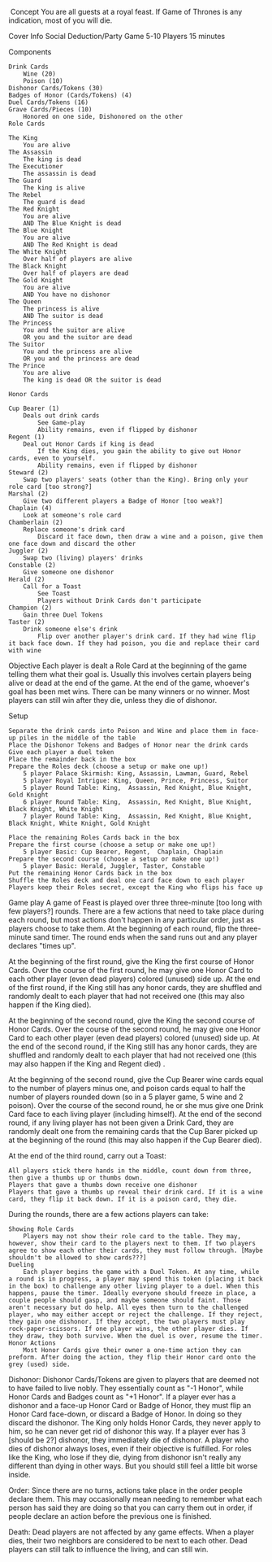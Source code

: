 ​
Concept
You are all guests at a royal feast. If Game of Thrones is any indication, most of you will die.


Cover Info
Social Deduction/Party Game
5-10 Players
15 minutes


Components

    Drink Cards
        Wine (20)
        Poison (10)
    Dishonor Cards/Tokens (30)
    Badges of Honor (Cards/Tokens) (4)
    Duel Cards/Tokens (16)
    Grave Cards/Pieces (10)
        Honored on one side, Dishonored on the other 
    Role Cards

    The King
        You are alive
    The Assassin
        The king is dead
    The Executioner
        The assassin is dead
    The Guard
        The king is alive
    The Rebel
        The guard is dead
    The Red Knight
        You are alive
        AND The Blue Knight is dead
    The Blue Knight
        You are alive
        AND The Red Knight is dead
    The White Knight
        Over half of players are alive
    The Black Knight
        Over half of players are dead
    The Gold Knight
        You are alive
        AND You have no dishonor
    The Queen
        The princess is alive
        AND The suitor is dead
    The Princess
        You and the suitor are alive
        OR you and the suitor are dead
    The Suitor
        You and the princess are alive
        OR you and the princess are dead
    The Prince
        You are alive
        The king is dead OR the suitor is dead

    Honor Cards

    Cup Bearer (1)
        Deals out drink cards
            See Game-play
            Ability remains, even if flipped by dishonor
    Regent (1)
        Deal out Honor Cards if king is dead
            If the King dies, you gain the ability to give out Honor cards, even to yourself.
            Ability remains, even if flipped by dishonor
    Steward (2)
        Swap two players' seats (other than the King). Bring only your role card [too strong?] 
    Marshal (2)
        Give two different players a Badge of Honor [too weak?]
    Chaplain (4)
        Look at someone's role card
    Chamberlain (2)
        Replace someone's drink card
            Discard it face down, then draw a wine and a poison, give them one face down and discard the other
    Juggler (2)
        Swap two (living) players' drinks
    Constable (2)
        Give someone one dishonor
    Herald (2)
        Call for a Toast
            See Toast
            Players without Drink Cards don't participate
    Champion (2)
        Gain three Duel Tokens
    Taster (2)
        Drink someone else's drink
            Flip over another player's drink card. If they had wine flip it back face down. If they had poison, you die and replace their card with wine



Objective
Each player is dealt a Role Card at the beginning of the game telling them what their goal is. Usually this involves certain players being alive or dead at the end of the game. At the end of the game, whoever's goal has been met wins. There can be many winners or no winner. Most players can still win after they die, unless they die of dishonor.

Setup

    Separate the drink cards into Poison and Wine and place them in face-up piles in the middle of the table
    Place the Dishonor Tokens and Badges of Honor near the drink cards
    Give each player a duel token
    Place the remainder back in the box
    Prepare the Roles deck (choose a setup or make one up!)
        5 player Palace Skirmish: King, Assassin, Lawman, Guard, Rebel
        5 player Royal Intrigue: King, Queen, Prince, Princess, Suitor
        5 player Round Table: King,  Assassin, Red Knight, Blue Knight, Gold Knight
        6 player Round Table: King,  Assassin, Red Knight, Blue Knight, Black Knight, White Knight
        7 player Round Table: King,  Assassin, Red Knight, Blue Knight, Black Knight, White Knight, Gold Knight

    Place the remaining Roles Cards back in the box
    Prepare the first course (choose a setup or make one up!)
        5 player Basic: Cup Bearer, Regent,  Chaplain, Chaplain
    Prepare the second course (choose a setup or make one up!)
        5 player Basic: Herald, Juggler, Taster, Constable
    Put the remaining Honor Cards back in the box
    Shuffle the Roles deck and deal one card face down to each player
    Players keep their Roles secret, except the King who flips his face up

Game play
A game of Feast is played over three three-minute [too long with few players?] rounds. There are a few actions that need to take place during each round, but most actions don't happen in any particular order, just as players choose to take them. At the beginning of each round, flip the three-minute sand timer. The round ends when the sand runs out and any player declares "times up".

At the beginning of the first round, give the King the first course of Honor Cards. Over the course of the first round, he may give one Honor Card to each other player (even dead players) colored (unused) side up. At the end of the first round, if the King still has any honor cards, they are shuffled and randomly dealt to each player that had not received one (this may also happen if the King died).

At the beginning of the second round, give the King the second course of Honor Cards. Over the course of the second round, he may give one Honor Card to each other player (even dead players) colored (unused) side up. At the end of the second round, if the King still has any honor cards, they are shuffled and randomly dealt to each player that had not received one (this may also happen if the King and Regent died) .

At the beginning of the second round, give the Cup Bearer wine cards equal to the number of players minus one, and poison cards equal to half the number of players rounded down (so in a 5 player game, 5 wine and 2 poison). Over the course of the second round, he or she mus give one Drink Card face to each living player (including himself). At the end of the second round, if any living player has not been given a Drink Card, they are randomly dealt one from the remaining cards that the Cup Barer picked up at the beginning of the round (this may also happen if the Cup Bearer died).

At the end of the third round, carry out a Toast:

    All players stick there hands in the middle, count down from three, then give a thumbs up or thumbs down.
    Players that gave a thumbs down receive one dishonor
    Players that gave a thumbs up reveal their drink card. If it is a wine card, they flip it back down. If it is a poison card, they die.

During the rounds, there are a few actions players can take:

    Showing Role Cards
        Players may not show their role card to the table. They may, however, show their card to the players next to them. If two players agree to show each other their cards, they must follow through. [Maybe shouldn't be allowed to show cards???]
    Dueling
        Each player begins the game with a Duel Token. At any time, while a round is in progress, a player may spend this token (placing it back in the box) to challenge any other living player to a duel. When this happens, pause the timer. Ideally everyone should freeze in place, a couple people should gasp, and maybe someone should faint. Those aren't necessary but do help. All eyes then turn to the challenged player, who may either accept or reject the challenge. If they reject, they gain one dishonor. If they accept, the two players must play rock-paper-scissors. If one player wins, the other player dies. If they draw, they both survive. When the duel is over, resume the timer.
    Honor Actions
        Most Honor Cards give their owner a one-time action they can preform. After doing the action, they flip their Honor card onto the grey (used) side.

Dishonor:
Dishonor Cards/Tokens are given to players that are deemed not to have failed to live nobly. They essentially count as "-1 Honor", while Honor Cards and Badges count as "+1 Honor". If a player ever has a dishonor and a face-up Honor Card or Badge of Honor, they must flip an Honor Card face-down, or discard a Badge of Honor. In doing so they discard the dishonor. The King only holds Honor Cards, they never apply to him, so he can never get rid of dishonor this way. If a player ever has 3 [should be 2?] dishonor, they immediately die of dishonor. A player who dies of dishonor always loses, even if their objective is fulfilled. For roles like the King, who lose if they die, dying from dishonor isn't really any different than dying in other ways. But you should still feel a little bit worse inside.

Order:
Since there are no turns, actions take place in the order people declare them. This may occasionally mean needing to remember what each person has said they are doing so that you can carry them out in order, if people declare an action before the previous one is finished.

Death:
Dead players are not affected by any game effects. When a player dies, their two neighbors are considered to be next to each other. Dead players can still talk to influence the living, and can still win.
